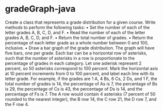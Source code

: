 # gradeGraph-java

 Create a class that represents a grade distribution for a given course. Write methods to
perform the following tasks:
• Set the number of each of the letter grades A, B, C, D, and F.
• Read the number of each of the letter grades A, B, C, D, and F.
• Return the total number of grades.
• Return the percentage of each letter grade as a whole number between 0 and 100, inclusive.
• Draw a bar graph of the grade distribution.
The graph will have five bars, one per grade. Each bar can be a horizontal row of asterisks,
such that the number of asterisks in a row is proportionate to the percentage of grades in each
category. Let one asterisk represent 2 percent, so 50 asterisks correspond to 100 percent.
Mark the horizontal axis at 10 percent increments from 0 to 100 percent, and label each line
with its letter grade.
For example, if the grades are 1 A, 4 Bs, 6 Cs, 2 Ds, and 1 F, the total number of grades is 14,
the percentage of As is 7, the percentage of Bs is 29, the percentage of Cs is 43, the
percentage of Ds is 14, and the percentage of Fs is 7. The A row would contain 4 asterisks (7
percent of 50 rounded to the nearest integer), the B row 14, the C row 21, the D row 7, and the
F row 4.
